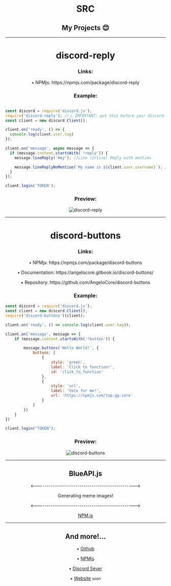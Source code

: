 <h1 align='center'>SRC</h1>
<h2 align='center'>My Projects 😊</h2>
<hr>
<h1 align='center'>discord-reply</h1>
<h3 align='center'>Links:</h3>
<p align='center'>&#8226; NPMjs: https://npmjs.com/package/discord-reply</p>
<h3 align='center'>Example: </h2>

```js

const discord = require('discord.js');
require('discord-reply'); //⚠️ IMPORTANT: put this before your discord.Client()
const client = new discord.Client();

client.on('ready', () => {
  console.log(client.user.tag)
});

client.on('message', async message => {
  if (message.content.startsWith('!reply')) {
    message.lineReply('Hey'); //Line (Inline) Reply with mention

    message.lineReplyNoMention(`My name is ${client.user.username}`); //Line (Inline) Reply without mention
  }
});

client.login('TOKEN');

```
<h3 align='center'>Preview:</h1>
<p align="center"><img src="http://pays.host/uploads/390c2d6f-7281-4ebd-9429-5dbff5bcee44/bAUmaJT0_.png" alt="discord-reply"/>
</p>

<hr>

<h1 align='center'>discord-buttons</h1>
<h3 align='center'>Links:</h3>
<p align='center'>&#8226; NPMjs: https://npmjs.com/package/discord-buttons</p>
<p align='center'>&#8226; Documentation: https://angelocore.gitbook.io/discord-buttons/</p>
<p align='center'>&#8226; Repository: https://github.com/AngeloCore/discord-buttons</p>
<h3 align='center'>Example: </h2>

```js
const discord = require('discord.js');
const client = new discord.Client();
require('discord-buttons')(client);

client.on('ready', () => console.log(client.user.tag));

client.on('message', message => {
    if (message.content.startsWith('!button')) {

        message.buttons('Hello World!', {
            buttons: [
                {
                    style: 'green',
                    label: 'Click to function!',
                    id: 'click_to_function'
                },
                {
                    style: 'url',
                    label: 'Vote for me!',
                    url: 'https://npmjs.com/top.gg-core'
                }
            ]
        })
    }
})

client.login("TOKEN");
```

<h3 align='center'>Preview:</h1>
<p align="center"><img src="https://camo.githubusercontent.com/0a0c8815688e3e6fb17e77e320d88cdae67bcae31a14a9bbd99b6c88912caea6/68747470733a2f2f63646e2e646973636f72646170702e636f6d2f6174746163686d656e74732f3830353430373238353635393935393335362f3833343737393235363737363033323237362f756e6b6e6f776e2e706e67" alt="discord-buttons"/>
</p>

<hr>

<h2 align='center'>BlueAPI.js</h2>
<p align='center'><------------------------------------------------></p>
<p align='center'>Generating meme images!</p>
<p align='center'><------------------------------------------------></p>
<p align="center">
  <a href='https://www.npmjs.com/package/blueapi.js'> NPM.js</a>
</p>

<hr>

<h2 align='center'>And more!...</h2>
<p align="center">&#8226; <a href="https://github.com/AngeloCore">Github</a></p>
<p align="center">&#8226; <a href="https://www.npmjs.com/~angelo2007">NPMjs</a></p>
<p align="center">&#8226; <a href="https://discord.gg/5JtyYqW">Discord Sever</a></p>
<p align="center">&#8226; <a href="" disbaled>Website</a> <small>soon</small></p>
